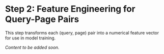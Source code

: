 # Step 2: Feature Engineering for Query-Page Pairs

This step transforms each (query, page) pair into a numerical feature vector for use in model training.

*Content to be added soon.*